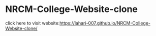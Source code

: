 # NRCM-College-Website-clone
click here to visit website:https://lahari-007.github.io/NRCM-College-Website-clone/
